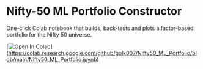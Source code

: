 # Nifty-50 ML Portfolio Constructor
One-click Colab notebook that builds, back-tests and plots a factor-based
portfolio for the Nifty 50 universe.

[![Open In Colab](https://colab.research.google.com/assets/colab-badge.svg)]
(https://colab.research.google.com/github/golk007/Nifty50_ML_Portfolio/blob/main/Nifty50_ML_Portfolio.ipynb)
